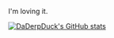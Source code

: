 I'm loving it.

[![DaDerpDuck's GitHub stats](https://github-readme-stats-theta-green-48.vercel.app/api?username=DaDerpDuck)](https://github.com/anuraghazra/github-readme-stats)
